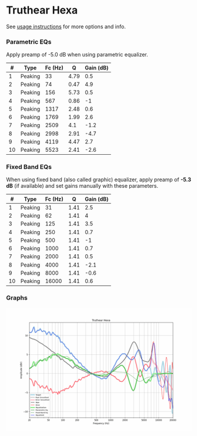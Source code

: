 # Truthear Hexa
See [usage instructions](https://github.com/jaakkopasanen/AutoEq#usage) for more options and info.

### Parametric EQs
Apply preamp of -5.0 dB when using parametric equalizer.

|   # | Type    |   Fc (Hz) |    Q |   Gain (dB) |
|-----|---------|-----------|------|-------------|
|   1 | Peaking |        33 | 4.79 |         0.5 |
|   2 | Peaking |        74 | 0.47 |         4.9 |
|   3 | Peaking |       156 | 5.73 |         0.5 |
|   4 | Peaking |       567 | 0.86 |        -1   |
|   5 | Peaking |      1317 | 2.48 |         0.6 |
|   6 | Peaking |      1769 | 1.99 |         2.6 |
|   7 | Peaking |      2509 | 4.1  |        -1.2 |
|   8 | Peaking |      2998 | 2.91 |        -4.7 |
|   9 | Peaking |      4119 | 4.47 |         2.7 |
|  10 | Peaking |      5523 | 2.41 |        -2.6 |

### Fixed Band EQs
When using fixed band (also called graphic) equalizer, apply preamp of **-5.3 dB** (if available) and set gains manually with these parameters.

|   # | Type    |   Fc (Hz) |    Q |   Gain (dB) |
|-----|---------|-----------|------|-------------|
|   1 | Peaking |        31 | 1.41 |         2.5 |
|   2 | Peaking |        62 | 1.41 |         4   |
|   3 | Peaking |       125 | 1.41 |         3.5 |
|   4 | Peaking |       250 | 1.41 |         0.7 |
|   5 | Peaking |       500 | 1.41 |        -1   |
|   6 | Peaking |      1000 | 1.41 |         0.7 |
|   7 | Peaking |      2000 | 1.41 |         0.5 |
|   8 | Peaking |      4000 | 1.41 |        -2.1 |
|   9 | Peaking |      8000 | 1.41 |        -0.6 |
|  10 | Peaking |     16000 | 1.41 |         0.6 |

### Graphs
![](./Truthear%20Hexa.png)
